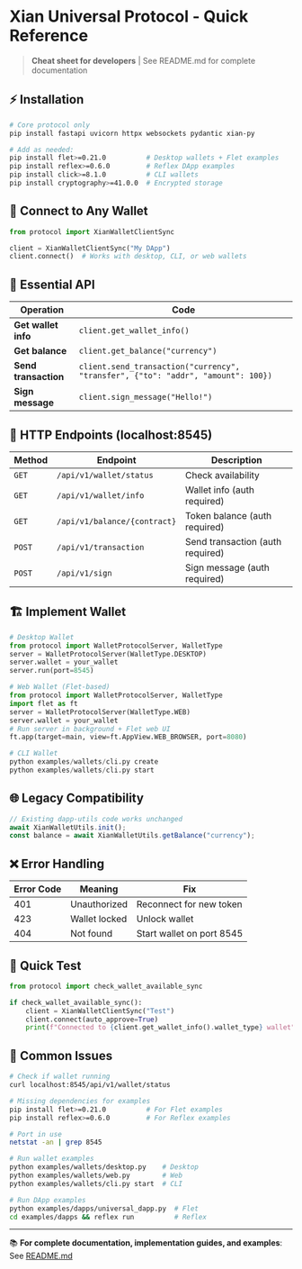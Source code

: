 # Xian Universal Protocol - Quick Reference

> **Cheat sheet for developers** | See README.md for complete documentation

## ⚡ Installation

```bash
# Core protocol only
pip install fastapi uvicorn httpx websockets pydantic xian-py

# Add as needed:
pip install flet>=0.21.0          # Desktop wallets + Flet examples
pip install reflex>=0.6.0         # Reflex DApp examples
pip install click>=8.1.0          # CLI wallets  
pip install cryptography>=41.0.0  # Encrypted storage
```

## 🔌 Connect to Any Wallet

```python
from protocol import XianWalletClientSync

client = XianWalletClientSync("My DApp")
client.connect()  # Works with desktop, CLI, or web wallets
```

## 📡 Essential API

| Operation | Code |
|-----------|------|
| **Get wallet info** | `client.get_wallet_info()` |
| **Get balance** | `client.get_balance("currency")` |
| **Send transaction** | `client.send_transaction("currency", "transfer", {"to": "addr", "amount": 100})` |
| **Sign message** | `client.sign_message("Hello!")` |

## 🔗 HTTP Endpoints (localhost:8545)

| Method | Endpoint | Description |
|--------|----------|-------------|
| `GET` | `/api/v1/wallet/status` | Check availability |
| `GET` | `/api/v1/wallet/info` | Wallet info (auth required) |
| `GET` | `/api/v1/balance/{contract}` | Token balance (auth required) |
| `POST` | `/api/v1/transaction` | Send transaction (auth required) |
| `POST` | `/api/v1/sign` | Sign message (auth required) |

## 🏗️ Implement Wallet

```python
# Desktop Wallet
from protocol import WalletProtocolServer, WalletType
server = WalletProtocolServer(WalletType.DESKTOP)
server.wallet = your_wallet
server.run(port=8545)

# Web Wallet (Flet-based)
from protocol import WalletProtocolServer, WalletType
import flet as ft
server = WalletProtocolServer(WalletType.WEB)
server.wallet = your_wallet
# Run server in background + Flet web UI
ft.app(target=main, view=ft.AppView.WEB_BROWSER, port=8080)

# CLI Wallet
python examples/wallets/cli.py create
python examples/wallets/cli.py start
```

## 🌐 Legacy Compatibility

```javascript
// Existing dapp-utils code works unchanged
await XianWalletUtils.init();
const balance = await XianWalletUtils.getBalance("currency");
```

## ❌ Error Handling

| Error Code | Meaning | Fix |
|------------|---------|-----|
| 401 | Unauthorized | Reconnect for new token |
| 423 | Wallet locked | Unlock wallet |
| 404 | Not found | Start wallet on port 8545 |

## 🧪 Quick Test

```python
from protocol import check_wallet_available_sync

if check_wallet_available_sync():
    client = XianWalletClientSync("Test")
    client.connect(auto_approve=True)
    print(f"Connected to {client.get_wallet_info().wallet_type} wallet")
```

## 🚨 Common Issues

```bash
# Check if wallet running
curl localhost:8545/api/v1/wallet/status

# Missing dependencies for examples
pip install flet>=0.21.0          # For Flet examples
pip install reflex>=0.6.0         # For Reflex examples

# Port in use
netstat -an | grep 8545

# Run wallet examples
python examples/wallets/desktop.py    # Desktop
python examples/wallets/web.py        # Web  
python examples/wallets/cli.py start  # CLI

# Run DApp examples
python examples/dapps/universal_dapp.py  # Flet
cd examples/dapps && reflex run          # Reflex
```

---

📚 **For complete documentation, implementation guides, and examples**: See [README.md](README.md)